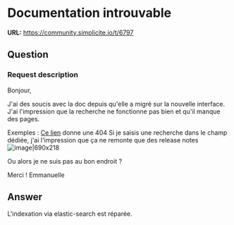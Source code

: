 # Documentation introuvable

**URL:** https://community.simplicite.io/t/6797

## Question
### Request description

Bonjour,

J'ai des soucis avec la doc depuis qu'elle a migré sur la nouvelle interface.
J'ai l'impression que la recherche ne fonctionne pas bien et qu'il manque des pages.

Exemples :
[Ce lien](http://www.simplicite.io/resources/documentation/01-core/advanced-code-examples.md) donne une 404
Si je saisis une recherche dans le champ dédiée, j'ai l'impression que ça ne remonte que des release notes
![image|690x218](upload://cf61OCdews7Q3O52Jxj8wTSzTme.png)

Ou alors je ne suis pas au bon endroit ?

Merci !
Emmanuelle

## Answer
L'indexation via elastic-search est réparée.
